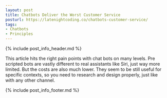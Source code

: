 ```yaml
---
layout: post
title: Chatbots Deliver the Worst Customer Service
posturl: https://latenightcoding.co/chatbots-customer-service/
tags:
- Chatbots
- Principles
---
```


{% include post_info_header.md %}

This article hits the right pain points with chat bots on many levels. Pre scripted bots are vastly different to real assistants like Siri, just way more limited. But the costs are also much lower. They seem to be still useful for specific contexts, so you need to research and design properly, just like with any other channel.

{% include post_info_footer.md %}
